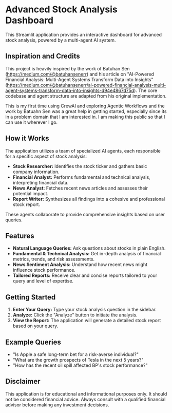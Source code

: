 # Advanced Stock Analysis Dashboard

This Streamlit application provides an interactive dashboard for advanced stock analysis, powered by a multi-agent AI system. 

## Inspiration and Credits

This project is heavily inspired by the work of Batuhan Sen (https://medium.com/@batuhansenerr) and his article on "AI-Powered Financial Analysis: Multi-Agent Systems Transform Data into Insights" (https://medium.com/@batuhansenerr/ai-powered-financial-analysis-multi-agent-systems-transform-data-into-insights-d94e4867d75d). The core codebase and agent structure are adapted from his original implementation. 

This is my first time using CrewAI and exploring Agentic Workflows and the work by Batuahn Sen was a great help in getting started, especially since its in a problem domain that I am interested in. I am making this public so that I can use it wherever I go.

## How it Works

The application utilizes a team of specialized AI agents, each responsible for a specific aspect of stock analysis:

- **Stock Researcher:** Identifies the stock ticker and gathers basic company information.
- **Financial Analyst:** Performs fundamental and technical analysis, interpreting financial data.
- **News Analyst:** Fetches recent news articles and assesses their potential impact.
- **Report Writer:** Synthesizes all findings into a cohesive and professional stock report.

These agents collaborate to provide comprehensive insights based on user queries.

## Features

- **Natural Language Queries:** Ask questions about stocks in plain English.
- **Fundamental & Technical Analysis:** Get in-depth analysis of financial metrics, trends, and risk assessments.
- **News Sentiment Analysis:** Understand how recent news might influence stock performance.
- **Tailored Reports:** Receive clear and concise reports tailored to your query and level of expertise.

## Getting Started

1. **Enter Your Query:** Type your stock analysis question in the sidebar.
2. **Analyze:** Click the "Analyze" button to initiate the analysis.
3. **View the Report:** The application will generate a detailed stock report based on your query.

## Example Queries

- "Is Apple a safe long-term bet for a risk-averse individual?"
- "What are the growth prospects of Tesla in the next 5 years?"
- "How has the recent oil spill affected BP's stock performance?"

## Disclaimer

This application is for educational and informational purposes only. It should not be considered financial advice. Always consult with a qualified financial advisor before making any investment decisions.
